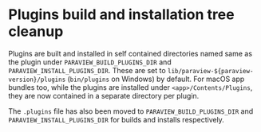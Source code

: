 # Plugins build and installation tree cleanup

Plugins are built and installed in self contained directories named same as the
plugin under `PARAVIEW_BUILD_PLUGINS_DIR` and `PARAVIEW_INSTALL_PLUGINS_DIR`.
These are set to `lib/paraview-${paraview-version}/plugins` (`bin/plugins` on Windows)
by default. For macOS app bundles too, while the plugins are installed under
`<app>/Contents/Plugins`, they are now contained in a separate directory per
plugin.

The `.plugins` file has also been moved to `PARAVIEW_BUILD_PLUGINS_DIR` and
`PARAVIEW_INSTALL_PLUGINS_DIR` for builds and installs respectively.
